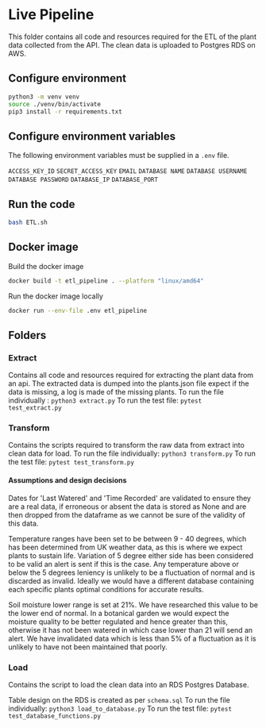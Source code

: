 # Live Pipeline

This folder contains all code and resources required for the ETL of the plant data collected from the API. The clean data is uploaded to Postgres RDS on AWS.

## Configure environment

```sh
python3 -m venv venv
source ./venv/bin/activate
pip3 install -r requirements.txt
```

## Configure environment variables

The following environment variables must be supplied in a `.env` file.

`ACCESS_KEY_ID`
`SECRET_ACCESS_KEY`
`EMAIL`
`DATABASE NAME`
`DATABASE USERNAME`
`DATABASE PASSWORD`
`DATABASE_IP`
`DATABASE_PORT`

## Run the code

```sh
bash ETL.sh
```

## Docker image

Build the docker image

```sh
docker build -t etl_pipeline . --platform "linux/amd64"
```

Run the docker image locally

```sh
docker run --env-file .env etl_pipeline
```

## Folders

### Extract

Contains all code and resources required for extracting the plant data from an api.
The extracted data is dumped into the plants.json file expect if the data is missing, a log is made of the missing plants.
To run the file individually : `python3 extract.py`
To run the test file: `pytest test_extract.py`

### Transform

Contains the scripts required to transform the raw data from extract into clean data for load.
To run the file individually: `python3 transform.py`
To run the test file: `pytest test_transform.py`

#### Assumptions and design decisions

Dates for 'Last Watered' and 'Time Recorded' are validated to ensure they are a real data, if erroneous or absent the data is stored as None and are then dropped from the dataframe as we cannot be sure of the validity of this data.

Temperature ranges have been set to be between 9 - 40 degrees, which has been determined from UK weather data, as this is where we expect plants to sustain life. Variation of 5 degree either side has been considered to be valid an alert is sent if this is the case. Any temperature above or below the 5 degrees leniency is unlikely to be a fluctuation of normal and is discarded as invalid. Ideally we would have a different database containing each specific plants optimal conditions for accurate results.

Soil moisture lower range is set at 21%. We have researched this value to be the lower end of normal. In a botanical garden we would expect the moisture quality to be better regulated and hence greater than this, otherwise it has not been watered in which case lower than 21 will send an alert. We have invalidated data which is less than 5% of a fluctuation as it is unlikely to have not been maintained that poorly.

### Load

Contains the script to load the clean data into an RDS Postgres Database.

Table design on the RDS is created as per `schema.sql`
To run the file individually: `python3 load_to_database.py`
To run the test file: `pytest test_database_functions.py`
